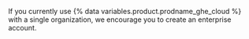 If you currently use {% data variables.product.prodname_ghe_cloud %} with a single organization, we encourage you to create an enterprise account.
